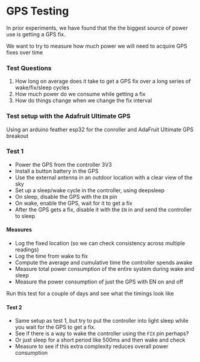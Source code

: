 # GPS Testing

In prior experiments, we have found that the the biggest source of power use is getting a GPS fix.   

We want to try to measure how much power we will need to acquire GPS fixes over time

### Test Questions
1. How long on average does it take to get a GPS fix over a long series of wake/fix/sleep cycles
2. How much power do we consume while getting a fix
3. How do things change when we change the fix interval

### Test setup with the Adafruit Ultimate GPS
Using an arduino feather esp32 for the conroller and AdaFruit Ultimate GPS breakout 

### Test 1

* Power the GPS from the controller 3V3
* Install a button battery in the GPS
* Use the external antenna in an outdoor location with a clear view of the sky
* Set up a sleep/wake cycle in the controller, using deepsleep
* On sleep, disable the GPS with the `EN` pin
* On wake, enable the GPS, wait for it to get a fix
* After the GPS gets a fix, disable it with the `EN` in and send the controller to sleep

#### Measures
* Log the fixed location (so we can check consistency across multiple readings)
* Log the time from wake to fix
* Compute the average and cumulative time the controller spends awake
* Measure total power consumption of the entire system during wake and sleep
* Measure the power consumption of just the GPS with EN on and off

Run this test for a couple of days and see what the timings look like

#### Test 2

* Same setup as test 1, but try to put the controller into light sleep while you wait for the GPS to get a fix. 
* See if there is a way to wake the controller using the `FIX` pin perhaps?
* Or just sleep for a short period like 500ms and then wake and check
* Measure to see if this extra complexity reduces overall power consumption



